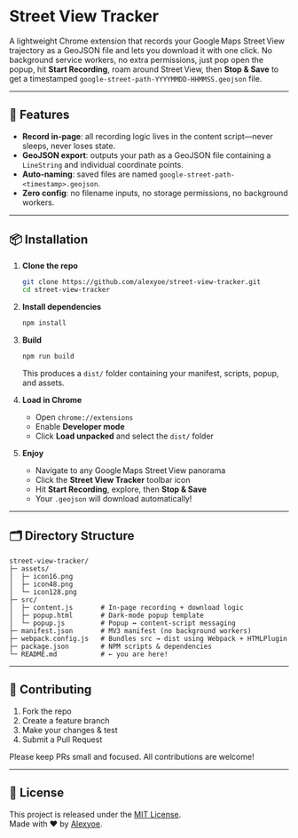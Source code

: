 # Street View Tracker

A lightweight Chrome extension that records your Google Maps Street View trajectory as a GeoJSON file and lets you download it with one click. No background service workers, no extra permissions, just pop open the popup, hit **Start Recording**, roam around Street View, then **Stop & Save** to get a timestamped `google-street-path-YYYYMMDD-HHMMSS.geojson` file.

---

## 🚀 Features

- **Record in-page**: all recording logic lives in the content script—never sleeps, never loses state.  
- **GeoJSON export**: outputs your path as a GeoJSON file containing a `LineString` and individual coordinate points.  
- **Auto‑naming**: saved files are named `google-street-path-<timestamp>.geojson`.  
- **Zero config**: no filename inputs, no storage permissions, no background workers.  

---

## 📦 Installation

1. **Clone the repo**  
   ```bash
   git clone https://github.com/alexyoe/street-view-tracker.git
   cd street-view-tracker
   ```

2. **Install dependencies**  
   ```bash
   npm install
   ```

3. **Build**  
   ```bash
   npm run build
   ```
   This produces a `dist/` folder containing your manifest, scripts, popup, and assets.

4. **Load in Chrome**  
   - Open `chrome://extensions`  
   - Enable **Developer mode**  
   - Click **Load unpacked** and select the `dist/` folder  

5. **Enjoy**  
   - Navigate to any Google Maps Street View panorama  
   - Click the **Street View Tracker** toolbar icon  
   - Hit **Start Recording**, explore, then **Stop & Save**  
   - Your `.geojson` will download automatically!

---

## 🗂 Directory Structure

```
street-view-tracker/
├─ assets/
│  ├─ icon16.png
│  ├─ icon48.png
│  └─ icon128.png
├─ src/
│  ├─ content.js       # In-page recording + download logic
│  ├─ popup.html       # Dark-mode popup template
│  └─ popup.js         # Popup ↔ content-script messaging
├─ manifest.json       # MV3 manifest (no background workers)
├─ webpack.config.js   # Bundles src → dist using Webpack + HTMLPlugin
├─ package.json        # NPM scripts & dependencies
└─ README.md           # ← you are here!
```

---

## 🤝 Contributing

1. Fork the repo  
2. Create a feature branch  
3. Make your changes & test  
4. Submit a Pull Request  

Please keep PRs small and focused. All contributions are welcome!

---

## 📜 License

This project is released under the [MIT License](LICENSE).  
Made with ♥ by [Alexyoe](https://github.com/alexyoe).  
